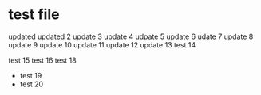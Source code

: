 # test file
updated
updated 2
update 3
update 4
udpate 5
update 6
udate 7
update 8
update 9
update 10
update 11
update 12
update 13
test 14

test 15
test 16
test 18

- test 19
- test 20

